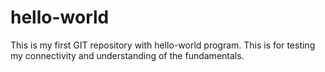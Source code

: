 # hello-world
This is my first GIT repository with hello-world program.
This is for testing my connectivity and understanding of the fundamentals.
